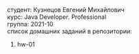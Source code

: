студент: Кузнецов Евгений Михайлович  
курс: Java Developer. Professional  
группа: 2021-10  
список домашних заданий в репозитории:  
1. hw-01
